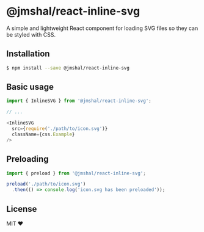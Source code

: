 # @jmshal/react-inline-svg

A simple and lightweight React component for loading SVG files so they can be styled with CSS.

## Installation

```sh
$ npm install --save @jmshal/react-inline-svg
```

## Basic usage

```js
import { InlineSVG } from '@jmshal/react-inline-svg';

// ...

<InlineSVG
  src={require('./path/to/icon.svg')}
  className={css.Example}
/>
```

## Preloading

```js
import { preload } from '@jmshal/react-inline-svg';

preload('./path/to/icon.svg')
  .then(() => console.log('icon.svg has been preloaded'));
```

## License

MIT ❤️
